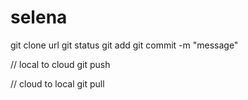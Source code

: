 # selena

git clone url
git status
git add
git commit -m "message"

// local to cloud
git push

// cloud to local
git pull
